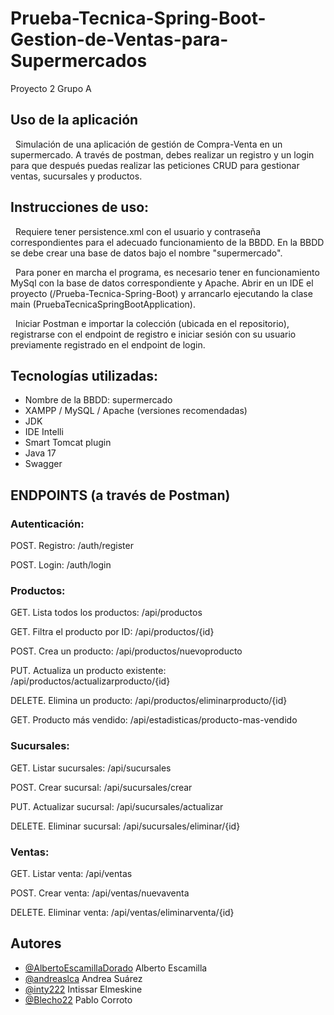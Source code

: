 # Prueba-Tecnica-Spring-Boot-Gestion-de-Ventas-para-Supermercados
Proyecto 2 Grupo A


## Uso de la aplicación
&nbsp;&nbsp;Simulación de una aplicación de gestión de Compra-Venta en un supermercado. A través de postman, debes realizar un registro y un login para que después puedas realizar las peticiones CRUD para gestionar ventas, sucursales y productos. 

## Instrucciones de uso: 
&nbsp;&nbsp;Requiere tener persistence.xml con el usuario y contraseña correspondientes para el adecuado funcionamiento de la BBDD. En la BBDD se debe crear una base de datos bajo el nombre "supermercado".

&nbsp;&nbsp;Para poner en marcha el programa, es necesario tener en funcionamiento MySql con la base de datos correspondiente y Apache. Abrir en un IDE el proyecto (/Prueba-Tecnica-Spring-Boot) y arrancarlo ejecutando la clase main (PruebaTecnicaSpringBootApplication).

&nbsp;&nbsp;Iniciar Postman e importar la colección (ubicada en el repositorio), registrarse con el endpoint de registro e iniciar sesión con su usuario previamente registrado en el endpoint de login.

## Tecnologías utilizadas:
- Nombre de la BBDD: supermercado
- XAMPP / MySQL / Apache (versiones recomendadas)
- JDK
- IDE Intelli
- Smart Tomcat plugin
- Java 17
- Swagger

## ENDPOINTS (a través de Postman)
### Autenticación:
POST. Registro: /auth/register

POST. Login: /auth/login

### Productos:
GET. Lista todos los productos: /api/productos

GET. Filtra el producto por ID: /api/productos/{id}

POST. Crea un producto: /api/productos/nuevoproducto

PUT. Actualiza un producto existente: /api/productos/actualizarproducto/{id}

DELETE. Elimina un producto: /api/productos/eliminarproducto/{id}

GET. Producto más vendido: /api/estadisticas/producto-mas-vendido

### Sucursales:
GET. Listar sucursales: /api/sucursales

POST. Crear sucursal: /api/sucursales/crear

PUT. Actualizar sucursal: /api/sucursales/actualizar

DELETE. Eliminar sucursal: /api/sucursales/eliminar/{id}

### Ventas:
GET. Listar venta: /api/ventas

POST. Crear venta: /api/ventas/nuevaventa

DELETE. Eliminar venta: /api/ventas/eliminarventa/{id}

## Autores
- [@AlbertoEscamillaDorado](https://www.github.com/AlbertoEscamillaDorado) Alberto Escamilla
- [@andreaslca](https://www.github.com/andreaslca) Andrea Suárez
- [@inty222](https://www.github.com/inty222) Intissar Elmeskine
- [@Blecho22](https://www.github.com/Blecho22) Pablo Corroto
